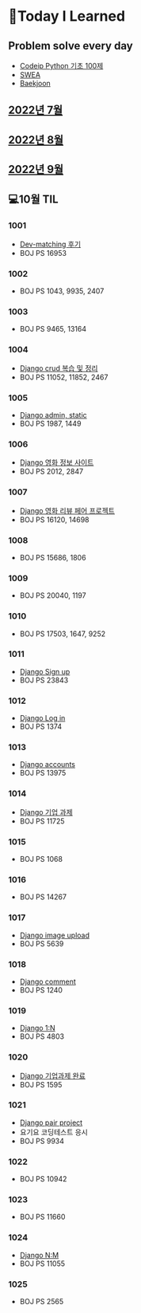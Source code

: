 # 📖Today I Learned

## Problem solve every day
* [Codeip Python 기초 100제](./Python_codeup/README.md)
* [SWEA](./SWEA/README.md)
* [Baekjoon](./Baekjoon/README.md)


## [2022년 7월](./202207TIL.md)
## [2022년 8월](./202208TIL.md)
## [2022년 9월](./202209TIL.md)

## 💻10월 TIL

### 1001
* [Dev-matching 후기](./programmers/dev_matching_baekend.md)
* BOJ PS 16953

### 1002
* BOJ PS 1043, 9935, 2407

### 1003
* BOJ PS 9465, 13164

### 1004
* [Django crud 복습 및 정리](./수업내용/1004/Django_day7.md)
* BOJ PS 11052, 11852, 2467

### 1005
* [Django admin, static](./수업내용/1005/Django_day8.md)
* BOJ PS 1987, 1449

### 1006
* [Django 영화 정보 사이트](./수업내용/1006/Django_day9.md)
* BOJ PS 2012, 2847

### 1007
* [Django 영화 리뷰 페어 프로젝트](./수업내용/1007/django_PJT.md)
* BOJ PS 16120, 14698

### 1008
* BOJ PS 15686, 1806

### 1009
* BOJ PS 20040, 1197

### 1010
* BOJ PS 17503, 1647, 9252

### 1011
* [Django Sign up](./수업내용/1011/Django_day9.md)
* BOJ PS 23843

### 1012
* [Django Log in](./수업내용/1011/Django_day10.md)
* BOJ PS 1374

### 1013
* [Django accounts](./수업내용/1011/Django_day11.md)
* BOJ PS 13975

### 1014
* [Django 기업 과제](https://github.com/Pangpyo/Django)
* BOJ PS 11725

### 1015
* BOJ PS 1068

### 1016
* BOJ PS 14267

### 1017
* [Django image upload](./수업내용/1011/Django_day12.md)
* BOJ PS 5639

### 1018
* [Django comment](./수업내용/1011/Django_day13.md)
* BOJ PS 1240

### 1019
* [Django 1:N](./수업내용/1011/Django_day14.md)
* BOJ PS 4803

### 1020
* [Django 기업과제 완료](https://github.com/Pangpyo/Django)
* BOJ PS 1595

### 1021
* [Django pair project](https://github.com/Pangpyo/KPJSSJ)
* 요기요 코딩테스트 응시
* BOJ PS 9934

### 1022
* BOJ PS 10942

### 1023
* BOJ PS 11660

### 1024
* [Django N:M](./수업내용/1011/Django_day15.md)
* BOJ PS 11055

### 1025
* BOJ PS 2565